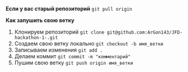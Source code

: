 **Если у вас старый репозиторий**
`git pull origin`

**Как запушить свою ветку**
1. Клонируем репозиторий `git clone git@github.com:ArGon143/JFD-hackathon-1-.git`
2. Создаем свою ветку локально `git checkout -b имя_ветки`
3. Записываем изменения `git add .`
4. Делаем коммит `git commit -m "комментарий"`
5. Пушим свою ветку `git push origin имя_ветки`
